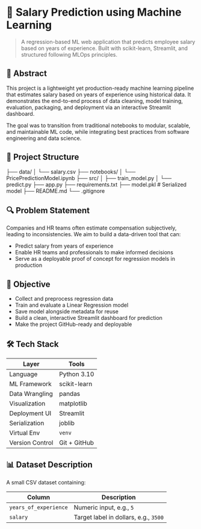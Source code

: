# 📌 Salary Prediction using Machine Learning

> A regression-based ML web application that predicts employee salary based on years of experience. Built with scikit-learn, Streamlit, and structured following MLOps principles.

## 🧠 Abstract

This project is a lightweight yet production-ready machine learning pipeline that estimates salary based on years of experience using historical data. It demonstrates the end-to-end process of data cleaning, model training, evaluation, packaging, and deployment via an interactive Streamlit dashboard.

The goal was to transition from traditional notebooks to modular, scalable, and maintainable ML code, while integrating best practices from software engineering and data science.

## 📂 Project Structure

├── data/
│ └── salary.csv
├── notebooks/
│ └── PricePredictionModel.ipynb
├── src/
│ ├── train_model.py
│ └── predict.py
├── app.py
├── requirements.txt
├── model.pkl # Serialized model
├── README.md
└── .gitignore

## 🔍 Problem Statement

Companies and HR teams often estimate compensation subjectively, leading to inconsistencies. We aim to build a data-driven tool that can:

- Predict salary from years of experience
- Enable HR teams and professionals to make informed decisions
- Serve as a deployable proof of concept for regression models in production

## 🎯 Objective

- Collect and preprocess regression data
- Train and evaluate a Linear Regression model
- Save model alongside metadata for reuse
- Build a clean, interactive Streamlit dashboard for prediction
- Make the project GitHub-ready and deployable

## 🛠️ Tech Stack

| Layer | Tools |
|-------|-------|
| Language | Python 3.10 |
| ML Framework | scikit-learn |
| Data Wrangling | pandas |
| Visualization | matplotlib |
| Deployment UI | Streamlit |
| Serialization | joblib |
| Virtual Env | `venv` |
| Version Control | Git + GitHub |

## 📊 Dataset Description

A small CSV dataset containing:

| Column | Description |
|--------|-------------|
| `years_of_experience` | Numeric input, e.g., `5` |
| `salary` | Target label in dollars, e.g., `3500` |